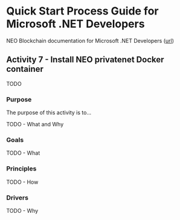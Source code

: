 # Quick Start Process Guide for Microsoft .NET Developers

NEO Blockchain documentation for Microsoft .NET Developers ([url](https://github.com/mwherman2000/neo-windocs/tree/master/windocs/quickstart-csharp))

## Activity 7 - Install NEO privatenet Docker container

TODO

### Purpose

The purpose of this activity is to...

TODO - What and Why

### Goals

TODO - What

### Principles

TODO - How

### Drivers

TODO - Why

